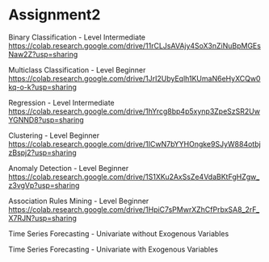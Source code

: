 # Assignment2


Binary Classification - Level Intermediate
https://colab.research.google.com/drive/11rCLJsAVAjy4SoX3nZiNuBpMGEsNaw2Z?usp=sharing

Multiclass Classification - Level Beginner
https://colab.research.google.com/drive/1JrI2UbyEqlh1KUmaN6eHyXCQw0kq-o-k?usp=sharing

Regression - Level Intermediate
https://colab.research.google.com/drive/1hYrcg8bp4p5xynp3ZpeSzSR2UwYGNND8?usp=sharing

Clustering - Level Beginner
https://colab.research.google.com/drive/1ICwN7bYYHOngke9SJyW884otbjzBspj2?usp=sharing

Anomaly Detection - Level Beginner
https://colab.research.google.com/drive/1S1XKu2AxSsZe4VdaBKtFgHZgw_z3vgVp?usp=sharing

Association Rules Mining - Level Beginner
https://colab.research.google.com/drive/1HpiC7sPMwrXZhCfPrbxSA8_2rF_X7RJN?usp=sharing

Time Series Forecasting - Univariate without Exogenous Variables


Time Series Forecasting - Univariate with Exogenous Variables

